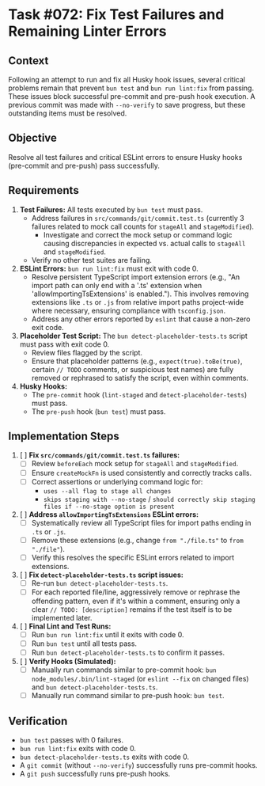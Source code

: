 # Task #072: Fix Test Failures and Remaining Linter Errors

## Context

Following an attempt to run and fix all Husky hook issues, several critical problems remain that prevent `bun test` and `bun run lint:fix` from passing. These issues block successful pre-commit and pre-push hook execution. A previous commit was made with `--no-verify` to save progress, but these outstanding items must be resolved.

## Objective

Resolve all test failures and critical ESLint errors to ensure Husky hooks (pre-commit and pre-push) pass successfully.

## Requirements

1.  **Test Failures:** All tests executed by `bun test` must pass.
    - Address failures in `src/commands/git/commit.test.ts` (currently 3 failures related to mock call counts for `stageAll` and `stageModified`).
      - Investigate and correct the mock setup or command logic causing discrepancies in expected vs. actual calls to `stageAll` and `stageModified`.
    - Verify no other test suites are failing.
2.  **ESLint Errors:** `bun run lint:fix` must exit with code 0.
    - Resolve persistent TypeScript import extension errors (e.g., "An import path can only end with a '.ts' extension when 'allowImportingTsExtensions' is enabled."). This involves removing extensions like `.ts` or `.js` from relative import paths project-wide where necessary, ensuring compliance with `tsconfig.json`.
    - Address any other errors reported by `eslint` that cause a non-zero exit code.
3.  **Placeholder Test Script:** The `bun detect-placeholder-tests.ts` script must pass with exit code 0.
    - Review files flagged by the script.
    - Ensure that placeholder patterns (e.g., `expect(true).toBe(true)`, certain `// TODO` comments, or suspicious test names) are fully removed or rephrased to satisfy the script, even within comments.
4.  **Husky Hooks:**
    - The `pre-commit` hook (`lint-staged` and `detect-placeholder-tests`) must pass.
    - The `pre-push` hook (`bun test`) must pass.

## Implementation Steps

1.  [ ] **Fix `src/commands/git/commit.test.ts` failures:**
    - [ ] Review `beforeEach` mock setup for `stageAll` and `stageModified`.
    - [ ] Ensure `createMockFn` is used consistently and correctly tracks calls.
    - [ ] Correct assertions or underlying command logic for:
      - `uses --all flag to stage all changes`
      - `skips staging with --no-stage` / `should correctly skip staging files if --no-stage option is present`
2.  [ ] **Address `allowImportingTsExtensions` ESLint errors:**
    - [ ] Systematically review all TypeScript files for import paths ending in `.ts` or `.js`.
    - [ ] Remove these extensions (e.g., change `from "./file.ts"` to `from "./file"`).
    - [ ] Verify this resolves the specific ESLint errors related to import extensions.
3.  [ ] **Fix `detect-placeholder-tests.ts` script issues:**
    - [ ] Re-run `bun detect-placeholder-tests.ts`.
    - [ ] For each reported file/line, aggressively remove or rephrase the offending pattern, even if it's within a comment, ensuring only a clear `// TODO: [description]` remains if the test itself is to be implemented later.
4.  [ ] **Final Lint and Test Runs:**
    - [ ] Run `bun run lint:fix` until it exits with code 0.
    - [ ] Run `bun test` until all tests pass.
    - [ ] Run `bun detect-placeholder-tests.ts` to confirm it passes.
5.  [ ] **Verify Hooks (Simulated):**
    - [ ] Manually run commands similar to pre-commit hook: `bun node_modules/.bin/lint-staged` (or `eslint --fix` on changed files) and `bun detect-placeholder-tests.ts`.
    - [ ] Manually run command similar to pre-push hook: `bun test`.

## Verification

- `bun test` passes with 0 failures.
- `bun run lint:fix` exits with code 0.
- `bun detect-placeholder-tests.ts` exits with code 0.
- A `git commit` (without `--no-verify`) successfully runs pre-commit hooks.
- A `git push` successfully runs pre-push hooks.
